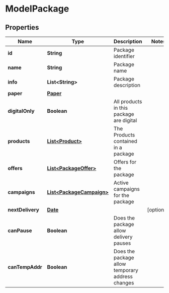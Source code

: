 

# ModelPackage

## Properties

Name | Type | Description | Notes
------------ | ------------- | ------------- | -------------
**id** | **String** | Package identifier | 
**name** | **String** | Package name | 
**info** | **List&lt;String&gt;** | Package description | 
**paper** | [**Paper**](Paper.md) |  | 
**digitalOnly** | **Boolean** | All products in this package are digital | 
**products** | [**List&lt;Product&gt;**](Product.md) | The Products contained in a package | 
**offers** | [**List&lt;PackageOffer&gt;**](PackageOffer.md) | Offers for the package | 
**campaigns** | [**List&lt;PackageCampaign&gt;**](PackageCampaign.md) | Active campaigns for the package | 
**nextDelivery** | [**Date**](Date.md) |  |  [optional]
**canPause** | **Boolean** | Does the package allow delivery pauses | 
**canTempAddr** | **Boolean** | Does the package allow temporary address changes | 




